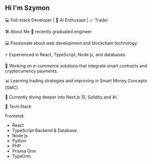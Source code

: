 ## Hi I'm Szymon

💻 Full-stack Developer | 🧠 AI Enthusiast | 📈 Trader

🛠 About Me
📝 recently graduated engineer

💻 Passionate about web development and blockchain technology.

⚡ Experienced in React, TypeScript, Node.js, and databases.

🔗 Working on e-commerce solutions that integrate smart contracts and cryptocurrency payments.

📊 Learning trading strategies and improving in Smart Money Concepts (SMC).

🌱 Currently diving deeper into Next.js 15, Solidity and AI.

🔧 Tech Stack

Frontend:
* React
* TypeScript
Backend & Database:
* Node js
* Python
* PHP
* Prisma Orm
* TypeOrm
